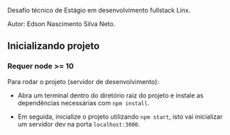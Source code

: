 
Desafio técnico de Estágio em desenvolvimento fullstack Linx.

Autor: Edson Nascimento Silva Neto.

## Inicializando projeto
### Requer node >= 10
Para rodar o projeto (servidor de desenvolvimento):

- Abra um terminal dentro do diretório raiz do projeto e instale as dependências
necessárias com `npm install`.

- Em seguida, inicialize o projeto utilizando `npm start`, isto vai inicializar um servidor
dev na porta `localhost:3000`.
